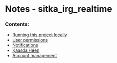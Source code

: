 Notes - sitka\_irg\_realtime
===

### Contents:

- [Running this project locally](running_locally.md)
- [User permissions](user_permissions.md)
- [Notifications](notifications.md)
- [Ḵaasda Héen](kaasda_heen.md)
- [Account management](account_management.md)